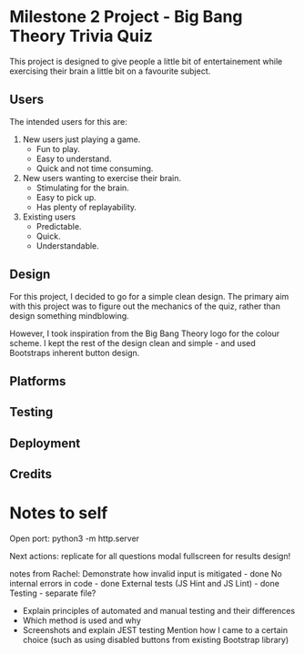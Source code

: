 # Milestone 2 Project - Big Bang Theory Trivia Quiz

This project is designed to give people a little bit of entertainement while exercising their brain a little bit on a favourite subject.

## Users 

The intended users for this are:
1. New users just playing a game.
    - Fun to play.
    - Easy to understand.
    - Quick and not time consuming.
2. New users wanting to exercise their brain.
    - Stimulating for the brain.
    - Easy to pick up.
    - Has plenty of replayability.
3. Existing users
    - Predictable.
    - Quick.
    - Understandable.

## Design

For this project, I decided to go for a simple clean design. The primary aim with this project was to figure out the mechanics of the quiz, rather than design something mindblowing.

However, I took inspiration from the Big Bang Theory logo for the colour scheme. I kept the rest of the design clean and simple - and used Bootstraps inherent button design. 

## Platforms


## Testing


## Deployment


## Credits


# Notes to self
Open port: python3 -m http.server

Next actions:
replicate for all questions
modal fullscreen for results 
design!

notes from Rachel:
Demonstrate how invalid input is mitigated - done
No internal errors in code - done
External tests (JS Hint and JS Lint) - done
Testing - separate file? 
-   Explain principles of automated and manual testing and their differences
-   Which method is used and why
-   Screenshots and explain JEST testing
Mention how I came to a certain choice (such as using disabled buttons from existing Bootstrap library)